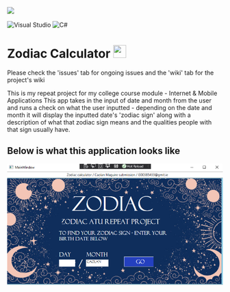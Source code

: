 <img src="https://komconsultants.com/wp-content/uploads/2015/04/ATU-Logo-wide.jpg" width="350px"/>
<br>

![Visual Studio](https://img.shields.io/badge/Visual_Studio-5C2D91?style=for-the-badge&logo=visual%20studio&logoColor=white)
![C#](https://img.shields.io/badge/C%23-239120?style=for-the-badge&logo=c-sharp&logoColor=white)

# Zodiac Calculator <img src="https://raw.githubusercontent.com/MartinHeinz/MartinHeinz/master/wave.gif" width="30px" height="30px" />

Please check the 'issues' tab for ongoing issues and the 'wiki' tab for the project's wiki

This is my repeat project for my college course module - Internet & Mobile Applications
This app takes in the input of date and month from the user and runs a check on what the user inputted - depending on the date and month it will display the inputted date's 'zodiac sign' along with a description of what that zodiac sign means and the qualities people with that sign usually have.

## Below is what this application looks like
![What this app looks like](screenshots/demo.PNG)
